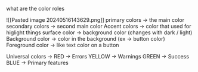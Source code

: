 
what are the color roles

![[Pasted image 20240516143629.png]]
primary colors -> the main color
secondary colors -> second main color
Accent colors -> color that used for higlight things
surface color -> background color (changes with dark / light)
Background color -> color in the background (ex -> button color)
Foreground color -> like text color on a button

Universal colors ->
RED -> Errors
YELLOW -> Warnings
GREEN -> Success
BLUE -> Primary features 
